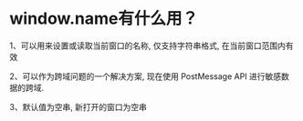 # window.name有什么用？


1、可以用来设置或读取当前窗口的名称, 仅支持字符串格式, 在当前窗口范围内有效

2、可以作为跨域问题的一个解决方案, 现在使用 PostMessage API 进行敏感数据的跨域.

3、默认值为空串, 新打开的窗口为空串